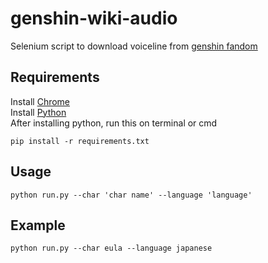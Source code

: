 # genshin-wiki-audio
 Selenium script to download voiceline from [genshin fandom](www.genshin-impact.fandom.com)

## Requirements
Install [Chrome](https://www.google.com/chrome) <br /> Install [Python](https://www.python.org/downloads) <br /> After installing python, run this on terminal or cmd <br />
```
pip install -r requirements.txt
```
## Usage

```
python run.py --char 'char name' --language 'language'
```
## Example

```
python run.py --char eula --language japanese
